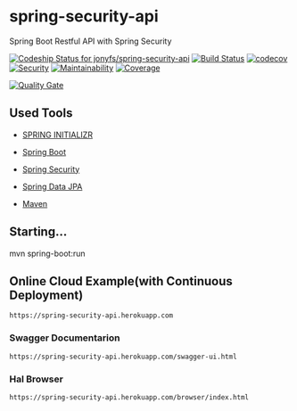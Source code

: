 # spring-security-api
Spring Boot Restful API with Spring Security

[ ![Codeship Status for jonyfs/spring-security-api](https://app.codeship.com/projects/a1bca930-85ff-0136-fc1c-2e31623451aa/status?branch=master)](https://app.codeship.com/projects/302435)
[![Build Status](https://travis-ci.org/jonyfs/spring-security-api.svg?branch=master)](https://travis-ci.org/jonyfs/spring-security-api)
[![codecov](https://codecov.io/gh/jonyfs/spring-security-api/branch/master/graph/badge.svg)](https://codecov.io/gh/jonyfs/spring-security-api)
[![Security](https://sonarcloud.io/api/project_badges/measure?project=br.com.jonyfs%3Aspring-security-api&metric=security_rating)](https://sonarcloud.io/dashboard?id=br.com.jonyfs%3Aspring-security-api)
[![Maintainability](https://sonarcloud.io/api/project_badges/measure?project=br.com.jonyfs%3Aspring-security-api&metric=sqale_rating)](https://sonarcloud.io/dashboard?id=br.com.jonyfs%3Aspring-security-api)
[![Coverage](https://sonarcloud.io/api/project_badges/measure?project=br.com.jonyfs%3Aspring-security-api&metric=coverage)](https://sonarcloud.io/dashboard?id=br.com.jonyfs%3Aspring-security-api)

[![Quality Gate](https://sonarcloud.io/api/project_badges/quality_gate?project=br.com.jonyfs%3Aspring-security-api)](https://sonarcloud.io/dashboard?id=br.com.jonyfs%3Aspring-security-api)


## Used Tools

*   [SPRING INITIALIZR](https://start.spring.io)

*   [Spring Boot](http://projects.spring.io/spring-boot)

*   [Spring Security](https://spring.io/projects/spring-security)

*   [Spring Data JPA](https://projects.spring.io/spring-data-jpa)

*   [Maven](https://maven.apache.org)

## Starting...

mvn spring-boot:run


## Online Cloud Example(with Continuous Deployment)

    https://spring-security-api.herokuapp.com

### Swagger Documentarion

    https://spring-security-api.herokuapp.com/swagger-ui.html

### Hal Browser

    https://spring-security-api.herokuapp.com/browser/index.html